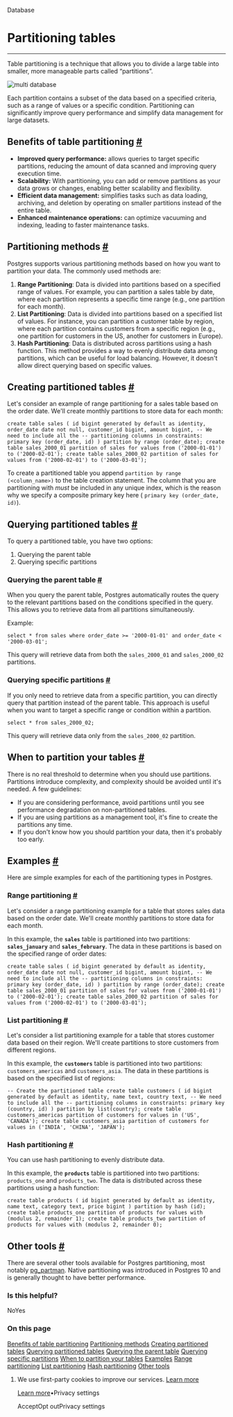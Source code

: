 Database

# Partitioning tables

* * *

Table partitioning is a technique that allows you to divide a large table into smaller, more manageable parts called “partitions”.

![multi database](https://supabase.com/docs/_next/image?url=%2Fdocs%2Fimg%2Fdatabase%2Fpartitions-light.png&w=3840&q=75&dpl=dpl_9xAnUGkSbk4dufV62sNRezafXykJ)

Each partition contains a subset of the data based on a specified criteria, such as a range of values or a specific condition. Partitioning can significantly improve query performance and simplify data management for large datasets.

## Benefits of table partitioning [\#](https://supabase.com/docs/guides/database/partitions\#benefits-of-table-partitioning)

- **Improved query performance:** allows queries to target specific partitions, reducing the amount of data scanned and improving query execution time.
- **Scalability:** With partitioning, you can add or remove partitions as your data grows or changes, enabling better scalability and flexibility.
- **Efficient data management:** simplifies tasks such as data loading, archiving, and deletion by operating on smaller partitions instead of the entire table.
- **Enhanced maintenance operations:** can optimize vacuuming and indexing, leading to faster maintenance tasks.

## Partitioning methods [\#](https://supabase.com/docs/guides/database/partitions\#partitioning-methods)

Postgres supports various partitioning methods based on how you want to partition your data. The commonly used methods are:

1. **Range Partitioning**: Data is divided into partitions based on a specified range of values. For example, you can partition a sales table by date, where each partition represents a specific time range (e.g., one partition for each month).
2. **List Partitioning**: Data is divided into partitions based on a specified list of values. For instance, you can partition a customer table by region, where each partition contains customers from a specific region (e.g., one partition for customers in the US, another for customers in Europe).
3. **Hash Partitioning**: Data is distributed across partitions using a hash function. This method provides a way to evenly distribute data among partitions, which can be useful for load balancing. However, it doesn't allow direct querying based on specific values.

## Creating partitioned tables [\#](https://supabase.com/docs/guides/database/partitions\#creating-partitioned-tables)

Let's consider an example of range partitioning for a sales table based on the order date. We'll create monthly partitions to store data for each month:

`
create table sales (
    id bigint generated by default as identity,
    order_date date not null,
    customer_id bigint,
    amount bigint,
    -- We need to include all the
    -- partitioning columns in constraints:
    primary key (order_date, id)
)
partition by range (order_date);
create table sales_2000_01
	partition of sales
for values from ('2000-01-01') to ('2000-02-01');
create table sales_2000_02
	partition of sales
	for values from ('2000-02-01') to ('2000-03-01');
`

To create a partitioned table you append `partition by range (<column_name>)` to the table creation statement. The column that you are partitioning with _must_ be included in any unique index, which is the reason why we specify a composite primary key here ( `primary key (order_date, id)`).

## Querying partitioned tables [\#](https://supabase.com/docs/guides/database/partitions\#querying-partitioned-tables)

To query a partitioned table, you have two options:

1. Querying the parent table
2. Querying specific partitions

### Querying the parent table [\#](https://supabase.com/docs/guides/database/partitions\#querying-the-parent-table)

When you query the parent table, Postgres automatically routes the query to the relevant partitions based on the conditions specified in the query. This allows you to retrieve data from all partitions simultaneously.

Example:

`
select *
from sales
where order_date >= '2000-01-01' and order_date < '2000-03-01';
`

This query will retrieve data from both the `sales_2000_01` and `sales_2000_02` partitions.

### Querying specific partitions [\#](https://supabase.com/docs/guides/database/partitions\#querying-specific-partitions)

If you only need to retrieve data from a specific partition, you can directly query that partition instead of the parent table. This approach is useful when you want to target a specific range or condition within a partition.

`
select *
from sales_2000_02;
`

This query will retrieve data only from the `sales_2000_02` partition.

## When to partition your tables [\#](https://supabase.com/docs/guides/database/partitions\#when-to-partition-your-tables)

There is no real threshold to determine when you should use partitions. Partitions introduce complexity, and complexity should be avoided until it's needed. A few guidelines:

- If you are considering performance, avoid partitions until you see performance degradation on non-partitioned tables.
- If you are using partitions as a management tool, it's fine to create the partitions any time.
- If you don't know how you should partition your data, then it's probably too early.

## Examples [\#](https://supabase.com/docs/guides/database/partitions\#examples)

Here are simple examples for each of the partitioning types in Postgres.

### Range partitioning [\#](https://supabase.com/docs/guides/database/partitions\#range-partitioning)

Let's consider a range partitioning example for a table that stores sales data based on the order date. We'll create monthly partitions to store data for each month.

In this example, the **`sales`** table is partitioned into two partitions: **`sales_january`** and **`sales_february`**. The data in these partitions is based on the specified range of order dates:

`
create table sales (
    id bigint generated by default as identity,
    order_date date not null,
    customer_id bigint,
    amount bigint,
    -- We need to include all the
    -- partitioning columns in constraints:
    primary key (order_date, id)
)
partition by range (order_date);
create table sales_2000_01
	partition of sales
for values from ('2000-01-01') to ('2000-02-01');
create table sales_2000_02
	partition of sales
	for values from ('2000-02-01') to ('2000-03-01');
`

### List partitioning [\#](https://supabase.com/docs/guides/database/partitions\#list-partitioning)

Let's consider a list partitioning example for a table that stores customer data based on their region. We'll create partitions to store customers from different regions.

In this example, the **`customers`** table is partitioned into two partitions: `customers_americas` and `customers_asia`. The data in these partitions is based on the specified list of regions:

`
-- Create the partitioned table
create table customers (
    id bigint generated by default as identity,
    name text,
    country text,
    -- We need to include all the
    -- partitioning columns in constraints:
    primary key (country, id)
)
partition by list(country);
create table customers_americas
	partition of customers
	for values in ('US', 'CANADA');
create table customers_asia
	partition of customers
for values in ('INDIA', 'CHINA', 'JAPAN');
`

### Hash partitioning [\#](https://supabase.com/docs/guides/database/partitions\#hash-partitioning)

You can use hash partitioning to evenly distribute data.

In this example, the **`products`** table is partitioned into two partitions: `products_one` and `products_two`. The data is distributed across these partitions using a hash function:

`
create table products (
    id bigint generated by default as identity,
    name text,
    category text,
    price bigint
)
partition by hash (id);
create table products_one
	partition of products
for values with (modulus 2, remainder 1);
create table products_two
	partition of products
for values with (modulus 2, remainder 0);
`

## Other tools [\#](https://supabase.com/docs/guides/database/partitions\#other-tools)

There are several other tools available for Postgres partitioning, most notably [pg\_partman](https://github.com/pgpartman/pg_partman). Native partitioning was introduced in Postgres 10 and is generally thought to have better performance.

### Is this helpful?

NoYes

### On this page

[Benefits of table partitioning](https://supabase.com/docs/guides/database/partitions#benefits-of-table-partitioning) [Partitioning methods](https://supabase.com/docs/guides/database/partitions#partitioning-methods) [Creating partitioned tables](https://supabase.com/docs/guides/database/partitions#creating-partitioned-tables) [Querying partitioned tables](https://supabase.com/docs/guides/database/partitions#querying-partitioned-tables) [Querying the parent table](https://supabase.com/docs/guides/database/partitions#querying-the-parent-table) [Querying specific partitions](https://supabase.com/docs/guides/database/partitions#querying-specific-partitions) [When to partition your tables](https://supabase.com/docs/guides/database/partitions#when-to-partition-your-tables) [Examples](https://supabase.com/docs/guides/database/partitions#examples) [Range partitioning](https://supabase.com/docs/guides/database/partitions#range-partitioning) [List partitioning](https://supabase.com/docs/guides/database/partitions#list-partitioning) [Hash partitioning](https://supabase.com/docs/guides/database/partitions#hash-partitioning) [Other tools](https://supabase.com/docs/guides/database/partitions#other-tools)

1. We use first-party cookies to improve our services. [Learn more](https://supabase.com/privacy#8-cookies-and-similar-technologies-used-on-our-european-services)



   [Learn more](https://supabase.com/privacy#8-cookies-and-similar-technologies-used-on-our-european-services)•Privacy settings





   AcceptOpt outPrivacy settings